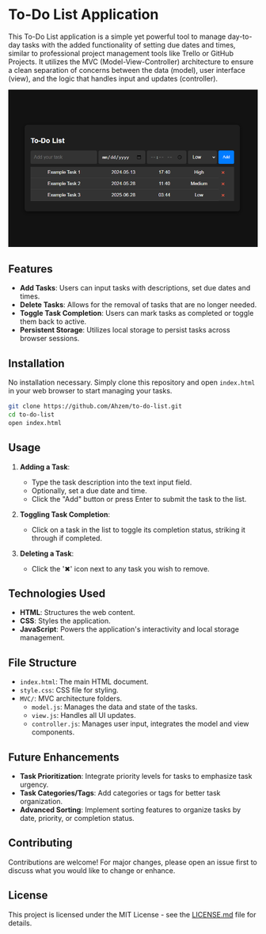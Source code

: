# To-Do List Application

This To-Do List application is a simple yet powerful tool to manage day-to-day tasks with the added functionality of setting due dates and times, similar to professional project management tools like Trello or GitHub Projects. It utilizes the MVC (Model-View-Controller) architecture to ensure a clean separation of concerns between the data (model), user interface (view), and the logic that handles input and updates (controller).

![To-Do List Application](./assets/screenshot.png)

## Features

- **Add Tasks**: Users can input tasks with descriptions, set due dates and times.
- **Delete Tasks**: Allows for the removal of tasks that are no longer needed.
- **Toggle Task Completion**: Users can mark tasks as completed or toggle them back to active.
- **Persistent Storage**: Utilizes local storage to persist tasks across browser sessions.

## Installation

No installation necessary. Simply clone this repository and open `index.html` in your web browser to start managing your tasks.

```bash
git clone https://github.com/Ahzem/to-do-list.git
cd to-do-list
open index.html
```

## Usage

1. **Adding a Task**:
   - Type the task description into the text input field.
   - Optionally, set a due date and time.
   - Click the "Add" button or press Enter to submit the task to the list.

2. **Toggling Task Completion**:
   - Click on a task in the list to toggle its completion status, striking it through if completed.

3. **Deleting a Task**:
   - Click the '✖' icon next to any task you wish to remove.

## Technologies Used

- **HTML**: Structures the web content.
- **CSS**: Styles the application.
- **JavaScript**: Powers the application's interactivity and local storage management.

## File Structure

- `index.html`: The main HTML document.
- `style.css`: CSS file for styling.
- `MVC/`: MVC architecture folders.
  - `model.js`: Manages the data and state of the tasks.
  - `view.js`: Handles all UI updates.
  - `controller.js`: Manages user input, integrates the model and view components.

## Future Enhancements

- **Task Prioritization**: Integrate priority levels for tasks to emphasize task urgency.
- **Task Categories/Tags**: Add categories or tags for better task organization.
- **Advanced Sorting**: Implement sorting features to organize tasks by date, priority, or completion status.

## Contributing

Contributions are welcome! For major changes, please open an issue first to discuss what you would like to change or enhance.

## License

This project is licensed under the MIT License - see the [LICENSE.md](LICENSE.md) file for details.
